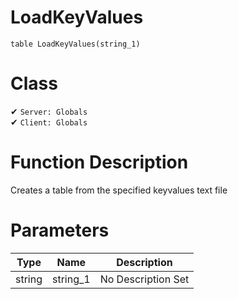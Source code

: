 # LoadKeyValues
```
table LoadKeyValues(string_1)
```
# Class
✔ `Server: Globals`  
✔ `Client: Globals`  

# Function Description
Creates a table from the specified keyvalues text file
# Parameters
Type|Name|Description
--|--|--
string|string_1|No Description Set
